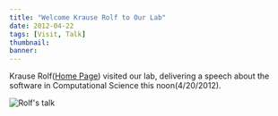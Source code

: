 ```yaml
---
title: "Welcome Krause Rolf to Our Lab"
date: 2012-04-22
tags: [Visit, Talk]
thumbnail:
banner: 
---
```

Krause Rolf([Home Page](http://www.ics.inf.usi.ch/people/prof-rolf-krause.html)) visited our lab, delivering a speech about the software in Computational Science this noon(4/20/2012).

![Rolf's talk](/2012/04/22/Rolf-Visit/visit.jpg)